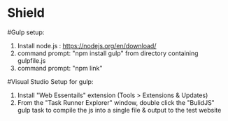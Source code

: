 # Shield

#Gulp setup:
1. Install node.js : https://nodejs.org/en/download/
2. command prompt: "npm install gulp" from directory containing gulpfile.js
3. command prompt: "npm link"

#Visual Studio Setup for gulp:
1. Install "Web Essentails" extension (Tools > Extensions & Updates)
2. From the "Task Runner Explorer" window, double click the "BulidJS" gulp task to compile the js into a single file & output to the test website